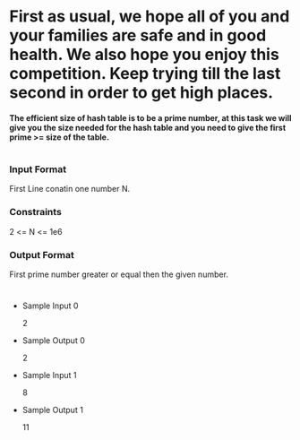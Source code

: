 # First as usual, we hope all of you and your families are safe and in good health. We also hope you enjoy this competition. Keep trying till the last second in order to get high places.

#### The efficient size of hash table is to be a prime number, at this task we will give you the size needed for the hash table and you need to give the first prime >= size of the table.
#
### Input Format

First Line conatin one number N.

### Constraints

2 <= N <= 1e6

### Output Format

First prime number greater or equal then the given number.
#
* Sample Input 0

  2

* Sample Output 0

  2
  
* Sample Input 1

  8
  
* Sample Output 1

  11
